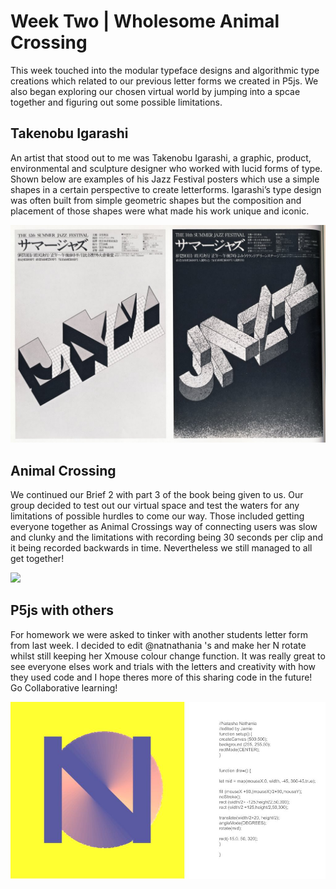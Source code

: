 # Week Two | Wholesome Animal Crossing
This week touched into the modular typeface designs and algorithmic type creations which related to our previous letter forms we created in P5js. We also began exploring our chosen virtual world by jumping into a spcae together and figuring out some possible limitations.

## Takenobu Igarashi
An artist that stood out to me was Takenobu Igarashi, a graphic, product, environmental and sculpture designer who worked with lucid forms of type. Shown below are examples of his Jazz Festival posters which use a simple shapes in a certain perspective to create letterforms. Igarashi’s type design was often built from simple geometric shapes but the composition and placement of those shapes were what made his work unique and iconic. 

![](1.jpg)

## Animal Crossing 

We continued our Brief 2 with part 3 of the book being given to us. Our group decided to test out our virtual space and test the waters for any limitations of possible hurdles to come our way. Those included getting everyone together as Animal Crossings way of connecting users was slow and clunky and the limitations with recording being 30 seconds per clip and it being recorded backwards in time. Nevertheless we still managed to all get together! 

![](Animalcrossing.gif)

## P5js with others
For homework we were asked to tinker with another students letter form from last week. I decided to edit @natnathania 's and make her N rotate whilst still keeping her Xmouse colour change function. It was really great to see everyone elses work and trials with the letters and creativity with how they used code and I hope theres more of this sharing code in the future! Go Collaborative learning! 

![](Codewords.jpg)
